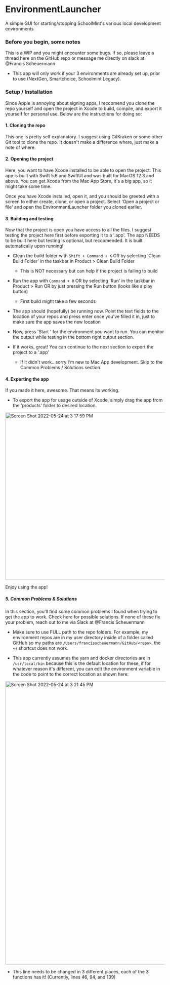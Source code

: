 # EnvironmentLauncher
A simple GUI for starting/stopping SchoolMint's various local development environments



### Before you begin, some notes
This is a WIP and you might encounter some bugs. If so, please leave a thread here on the GitHub repo or message me directly on slack at @Francis Scheuermann

* This app will only work if your 3 environments are already set up, prior to use (NextGen, Smartchoice, Schoolmint Legacy).


### Setup / Installation

Since Apple is annoying about signing apps, I reccomend you clone the repo yourself and open the project in Xcode to build, compile, and export it yourself for personal use. Below are the instructions for doing so:

#### 1. Cloning the repo
This one is pretty self explanatory. I suggest using GitKraken or some other Git tool to clone the repo. It doesn't make a difference where, just make a note of where.


#### 2. Opening the project
Here, you want to have Xcode installed to be able to open the project. This app is built with Swift 5.6 and SwiftUI and was built for MacOS 12.3 and above.
You can get Xcode from the Mac App Store, it's a big app, so it might take some time.

Once you have Xcode installed, open it, and you should be greeted with a screen to either create, clone, or open a project. Select 'Open a project or file' and open the EnvironmentLauncher folder you cloned earlier.


#### 3. Building and testing
Now that the project is open you have access to all the files. I suggest testing the project here first before exporting it to a '.app'.
The app NEEDS to be built here but testing is optional, but reccomended. It is built automatically upon running!

* Clean the build folder with `Shift + Command + K` OR by selecting 'Clean Build Folder' in the taskbar in Product > Clean Build Folder
  * This is NOT necessary but can help if the project is failing to build

* Run the app with `Command + R` OR by selecting 'Run' in the taskbar in Product > Run OR by just pressing the Run button (looks like a play button)
  * First build might take a few seconds

* The app should (hopefully) be running now. Point the text fields to the location of your repos and press enter once you've filled it in, just to make sure the app saves the new location

* Now, press 'Start <environment>' for the environment you want to run. You can monitor the output while testing in the bottom right output section.
  
* If it works, great! You can continue to the next section to export the project to a '.app'
  * If it didn't work.. sorry I'm new to Mac App development. Skip to the Common Problems / Solutions section.
  

#### 4. Exporting the app
If you made it here, awesome. That means its working.

* To export the app for usage outside of Xcode, simply drag the app from the 'products' folder to desired location.
<img width="529" alt="Screen Shot 2022-05-24 at 3 17 59 PM" src="https://user-images.githubusercontent.com/84396585/170124764-ef79de9a-38f7-4544-875e-dae25addfde2.png">

Enjoy using the app!
  
##### 5. Common Problems & Solutions
In this section, you'll find some common problems I found when trying to get the app to work. Check here for possible solutions.
If none of these fix your problem, reach out to me via Slack at @Francis Scheuermann
  
* Make sure to use FULL path to the repo folders. For example, my environment repos are in my user directory inside of a folder called GitHub so my paths are `/Users/francisscheuermann/GitHub/<repo>`, the ~/ shortcut does not work.

* This app currently assumes the yarn and docker directories are in `/usr/local/bin` because this is the default location for these, if for whatever reason it's different, you can edit the environment variable in the code to point to the correct location as shown here:
<img width="895" alt="Screen Shot 2022-05-24 at 3 21 45 PM" src="https://user-images.githubusercontent.com/84396585/170125298-3e2ac51d-96ac-42f4-99ca-a8416533b58e.png">
 
* This line needs to be changed in 3 different places, each of the 3 functions has it! (Currently, lines 46, 94, and 139)

